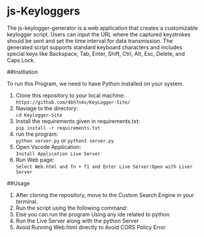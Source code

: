 # js-Keyloggers

The js-keylogger-generator is a web application that creates a customizable keylogger script. Users can input the URL where the captured keystrokes should be sent and set the time interval for data transmission. The generated script supports standard keyboard characters and includes special keys like Backspace, Tab, Enter, Shift, Ctrl, Alt, Esc, Delete, and Caps Lock. 

##Instllation

To run this Program, we need to have Python installed on your system.
   1. Clone this repository to your local machine:
      `https://github.com/4bh7n4v/KeyLogger-Site/`
   2. Naviage to the directory:  
       `cd Keylogger-Site`  
   3. Install the requirements given in requirements.txt:   
       `pip install -r requirements.txt`  
   4. run the program:  
      `python server.py` or `python3 server.py`
   5. Open Vscode Application:  
      `Install Application Live Server`
   6.  Run Web page:  
       `Select Web.html and fn + f1 and Enter Live Server:Open with Liver Server`

##Usage

1. After cloning the repository, move to the Custom Search Engine in your terminal.
2. Run the script using the following command:
3. Else you can run the program Using any ide related to python
4. Run the Live Server along with the python Server
5. Avoid Running Web.html directly to Avoid CORS Policy Error
    
